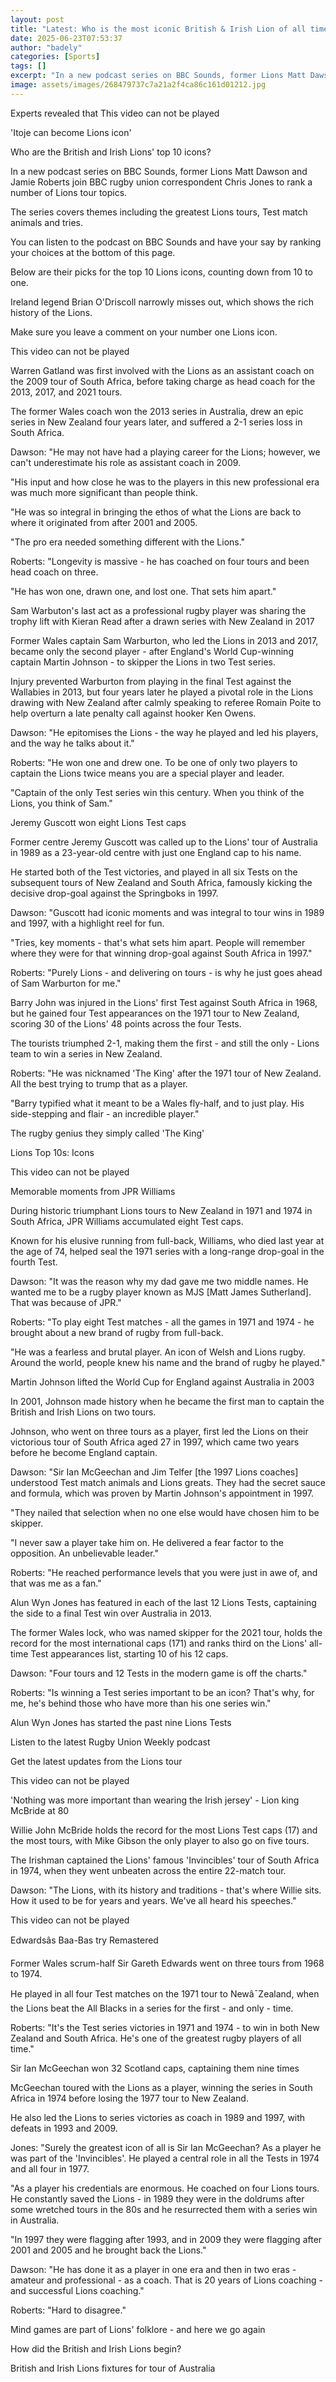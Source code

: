 ```yaml
---
layout: post
title: "Latest: Who is the most iconic British & Irish Lion of all time?"
date: 2025-06-23T07:53:37
author: "badely"
categories: [Sports]
tags: []
excerpt: "In a new podcast series on BBC Sounds, former Lions Matt Dawson and Jamie Roberts join the BBC's rugby union correspondent Chris Jones to rank a numbe"
image: assets/images/268479737c7a21a2f4ca86c161d01212.jpg
---
```


Experts revealed that This video can not be played

'Itoje can become Lions icon'

Who are the British and Irish Lions' top 10 icons?

In a new podcast series on BBC Sounds, former Lions Matt Dawson and Jamie Roberts join BBC rugby union correspondent Chris Jones to rank a number of Lions tour topics.

The series covers themes including the greatest Lions tours, Test match animals and tries.

You can listen to the podcast on BBC Sounds and have your say by ranking your choices at the bottom of this page.

Below are their picks for the top 10 Lions icons, counting down from 10 to one.

Ireland legend Brian O'Driscoll narrowly misses out, which shows the rich history of the Lions.

Make sure you leave a comment on your number one Lions icon.

This video can not be played

Warren Gatland was first involved with the Lions as an assistant coach on the 2009 tour of South Africa, before taking charge as head coach for the 2013, 2017, and 2021 tours.

The former Wales coach won the 2013 series in Australia, drew an epic series in New Zealand four years later, and suffered a 2-1 series loss in South Africa.

Dawson: "He may not have had a playing career for the Lions; however, we can't underestimate his role as assistant coach in 2009.

"His input and how close he was to the players in this new professional era was much more significant than people think.

"He was so integral in bringing the ethos of what the Lions are back to where it originated from after 2001 and 2005.

"The pro era needed something different with the Lions."

Roberts: "Longevity is massive - he has coached on four tours and been head coach on three.

"He has won one, drawn one, and lost one. That sets him apart."

Sam Warbuton's last act as a professional rugby player was sharing the trophy lift with Kieran Read after a drawn series with New Zealand in 2017

Former Wales captain Sam Warburton, who led the Lions in 2013 and 2017, became only the second player - after England's World Cup-winning captain Martin Johnson - to skipper the Lions in two Test series.

Injury prevented Warburton from playing in the final Test against the Wallabies in 2013, but four years later he played a pivotal role in the Lions drawing with New Zealand after calmly speaking to referee Romain Poite to help overturn a late penalty call against hooker Ken Owens.

Dawson: "He epitomises the Lions - the way he played and led his players, and the way he talks about it."

Roberts: "He won one and drew one. To be one of only two players to captain the Lions twice means you are a special player and leader.

"Captain of the only Test series win this century. When you think of the Lions, you think of Sam."

Jeremy Guscott won eight Lions Test caps

Former centre Jeremy Guscott was called up to the Lions' tour of Australia in 1989 as a 23-year-old centre with just one England cap to his name.

He started both of the Test victories, and played in all six Tests on the subsequent tours of New Zealand and South Africa, famously kicking the decisive drop-goal against the Springboks in 1997.

Dawson: "Guscott had iconic moments and was integral to tour wins in 1989 and 1997, with a highlight reel for fun.

"Tries, key moments - that's what sets him apart. People will remember where they were for that winning drop-goal against South Africa in 1997."

Roberts: "Purely Lions - and delivering on tours - is why he just goes ahead of Sam Warburton for me."

Barry John was injured in the Lions' first Test against South Africa in 1968, but he gained four Test appearances on the 1971 tour to New Zealand, scoring 30 of the Lions' 48 points across the four Tests.

The tourists triumphed 2-1, making them the first - and still the only - Lions team to win a series in New Zealand.

Roberts: "He was nicknamed 'The King' after the 1971 tour of New Zealand. All the best trying to trump that as a player.

"Barry typified what it meant to be a Wales fly-half, and to just play. His side-stepping and flair - an incredible player."

The rugby genius they simply called 'The King'

Lions Top 10s: Icons

This video can not be played

Memorable moments from JPR Williams

During historic triumphant Lions tours to New Zealand in 1971 and 1974 in South Africa, JPR Williams accumulated eight Test caps.

Known for his elusive running from full-back, Williams, who died last year at the age of 74, helped seal the 1971 series with a long-range drop-goal in the fourth Test.

Dawson: "It was the reason why my dad gave me two middle names. He wanted me to be a rugby player known as MJS [Matt James Sutherland]. That was because of JPR."

Roberts: "To play eight Test matches - all the games in 1971 and 1974 - he brought about a new brand of rugby from full-back.

"He was a fearless and brutal player. An icon of Welsh and Lions rugby. Around the world, people knew his name and the brand of rugby he played."

Martin Johnson lifted the World Cup for England against Australia in 2003

In 2001, Johnson made history when he became the first man to captain the British and Irish Lions on two tours.

Johnson, who went on three tours as a player, first led the Lions on their victorious tour of South Africa aged 27 in 1997, which came two years before he become England captain.

Dawson: "Sir Ian McGeechan and Jim Telfer [the 1997 Lions coaches] understood Test match animals and Lions greats. They had the secret sauce and formula, which was proven by Martin Johnson's appointment in 1997.

"They nailed that selection when no one else would have chosen him to be skipper.

"I never saw a player take him on. He delivered a fear factor to the opposition. An unbelievable leader."

Roberts: "He reached performance levels that you were just in awe of, and that was me as a fan."

Alun Wyn Jones has featured in each of the last 12 Lions Tests, captaining the side to a final Test win over Australia in 2013.

The former Wales lock, who was named skipper for the 2021 tour, holds the record for the most international caps (171) and ranks third on the Lions' all-time Test appearances list, starting 10 of his 12 caps.

Dawson: "Four tours and 12 Tests in the modern game is off the charts."

Roberts: "Is winning a Test series important to be an icon? That's why, for me, he's behind those who have more than his one series win."

Alun Wyn Jones has started the past nine Lions Tests

Listen to the latest Rugby Union Weekly podcast

Get the latest updates from the Lions tour

This video can not be played

'Nothing was more important than wearing the Irish jersey' - Lion king McBride at 80

Willie John McBride holds the record for the most Lions Test caps (17) and the most tours, with Mike Gibson the only player to also go on five tours.

The Irishman captained the Lions' famous 'Invincibles' tour of South Africa in 1974, when they went unbeaten across the entire 22-match tour.

Dawson: "The Lions, with its history and traditions - that's where Willie sits. How it used to be for years and years. We've all heard his speeches."

This video can not be played

Edwardsâs Baa-Bas try Remastered

Former Wales scrum-half Sir Gareth Edwards went on three tours from 1968 to 1974.

He played in all four Test matches on the 1971 tour to Newâ¯Zealand, when the Lions beat the All Blacks in a series for the first - and only - time.

Roberts: "It's the Test series victories in 1971 and 1974 - to win in both New Zealand and South Africa. He's one of the greatest rugby players of all time."

Sir Ian McGeechan won 32 Scotland caps, captaining them nine times

McGeechan toured with the Lions as a player, winning the series in South Africa in 1974 before losing the 1977 tour to New Zealand.

He also led the Lions to series victories as coach in 1989 and 1997, with defeats in 1993 and 2009.

Jones: "Surely the greatest icon of all is Sir Ian McGeechan? As a player he was part of the 'Invincibles'. He played a central role in all the Tests in 1974 and all four in 1977.

"As a player his credentials are enormous. He coached on four Lions tours. He constantly saved the Lions - in 1989 they were in the doldrums after some wretched tours in the 80s and he resurrected them with a series win in Australia.

"In 1997 they were flagging after 1993, and in 2009 they were flagging after 2001 and 2005 and he brought back the Lions."

Dawson: "He has done it as a player in one era and then in two eras - amateur and professional - as a coach. That is 20 years of Lions coaching - and successful Lions coaching."

Roberts: "Hard to disagree."

Mind games are part of Lions' folklore - and here we go again 

How did the British and Irish Lions begin?

British and Irish Lions fixtures for tour of Australia

